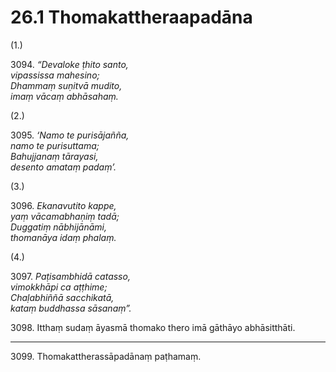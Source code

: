 

# 26.1 Thomakattheraapadāna



(1.)

3094\. _“Devaloke ṭhito santo,_  
_vipassissa mahesino;_  
_Dhammaṃ suṇitvā mudito,_  
_imaṃ vācaṃ abhāsahaṃ._  


(2.)

3095\. _‘Namo te purisājañña,_  
_namo te purisuttama;_  
_Bahujjanaṃ tārayasi,_  
_desento amataṃ padaṃ’._  


(3.)

3096\. _Ekanavutito kappe,_  
_yaṃ vācamabhaṇiṃ tadā;_  
_Duggatiṃ nābhijānāmi,_  
_thomanāya idaṃ phalaṃ._  


(4.)

3097\. _Paṭisambhidā catasso,_  
_vimokkhāpi ca aṭṭhime;_  
_Chaḷabhiññā sacchikatā,_  
_kataṃ buddhassa sāsanaṃ”._  


3098\. Itthaṃ sudaṃ āyasmā thomako thero imā gāthāyo abhāsitthāti.

---

3099\. Thomakattherassāpadānaṃ paṭhamaṃ.





